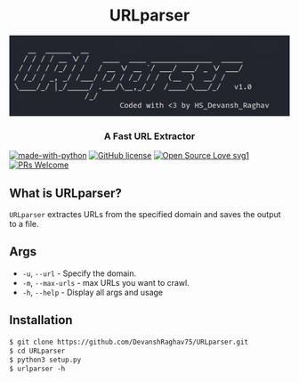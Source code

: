 <h1 align="center">URLparser</h1>
<p align="center"><img src="https://github.com/DevanshRaghav75/URLparser/blob/main/img/URLparser_logo.png">
<h3 align="center">A Fast URL Extractor</h3>

[![made-with-python](https://img.shields.io/badge/Made%20with-Python-1f425f.svg)](https://www.python.org/)
[![GitHub license](https://img.shields.io/github/license/DevanshRaghav75/URLparser.svg)](https://github.com/DevanshRaghav75/URLparser/blob/master/LICENSE.md)
[![Open Source Love svg1](https://badges.frapsoft.com/os/v1/open-source.svg?v=103)](https://github.com/ellerbrock/open-source-badges/)
[![PRs Welcome](https://img.shields.io/badge/PRs-welcome-brightgreen.svg?style=flat-square)](http://makeapullrequest.com)

## What is URLparser?

`URLparser` extractes URLs from the specified domain and saves the output to a file.

## Args

* `-u`, `--url` - Specify the domain.
* `-m`, `--max-urls` - max URLs you want to crawl.
* `-h`, `--help` - Display all args and usage

## Installation

```
$ git clone https://github.com/DevanshRaghav75/URLparser.git
$ cd URLparser 
$ python3 setup.py
$ urlparser -h
```

